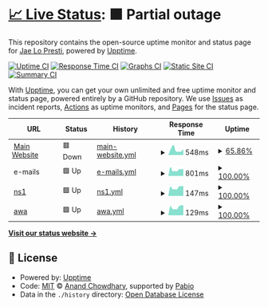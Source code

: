 # [📈 Live Status](https://status.rexo.network): <!--live status--> **🟧 Partial outage**

This repository contains the open-source uptime monitor and status page for [Jae Lo Presti](https://777.tf), powered by [Upptime](https://github.com/upptime/upptime).

[![Uptime CI](https://github.com/jae1911/status.rexo.network/workflows/Uptime%20CI/badge.svg)](https://github.com/jae1911/status.rexo.network/actions?query=workflow%3A%22Uptime+CI%22)
[![Response Time CI](https://github.com/jae1911/status.rexo.network/workflows/Response%20Time%20CI/badge.svg)](https://github.com/jae1911/status.rexo.network/actions?query=workflow%3A%22Response+Time+CI%22)
[![Graphs CI](https://github.com/jae1911/status.rexo.network/workflows/Graphs%20CI/badge.svg)](https://github.com/jae1911/status.rexo.network/actions?query=workflow%3A%22Graphs+CI%22)
[![Static Site CI](https://github.com/jae1911/status.rexo.network/workflows/Static%20Site%20CI/badge.svg)](https://github.com/jae1911/status.rexo.network/actions?query=workflow%3A%22Static+Site+CI%22)
[![Summary CI](https://github.com/jae1911/status.rexo.network/workflows/Summary%20CI/badge.svg)](https://github.com/jae1911/status.rexo.network/actions?query=workflow%3A%22Summary+CI%22)

With [Upptime](https://upptime.js.org), you can get your own unlimited and free uptime monitor and status page, powered entirely by a GitHub repository. We use [Issues](https://github.com/jae1911/status.rexo.network/issues) as incident reports, [Actions](https://github.com/jae1911/status.rexo.network/actions) as uptime monitors, and [Pages](https://status.rexo.network) for the status page.

<!--start: status pages-->
<!-- This summary is generated by Upptime (https://github.com/upptime/upptime) -->
<!-- Do not edit this manually, your changes will be overwritten -->
<!-- prettier-ignore -->
| URL | Status | History | Response Time | Uptime |
| --- | ------ | ------- | ------------- | ------ |
| <img alt="" src="https://icons.duckduckgo.com/ip3/rexo.network.ico" height="13"> [Main Website](https://rexo.network) | 🟥 Down | [main-website.yml](https://github.com/jae1911/status.rexo.network/commits/HEAD/history/main-website.yml) | <details><summary><img alt="Response time graph" src="./graphs/main-website/response-time-week.png" height="20"> 548ms</summary><br><a href="https://status.rexo.network/history/main-website"><img alt="Response time 644" src="https://img.shields.io/endpoint?url=https%3A%2F%2Fraw.githubusercontent.com%2Fjae1911%2Fstatus.rexo.network%2FHEAD%2Fapi%2Fmain-website%2Fresponse-time.json"></a><br><a href="https://status.rexo.network/history/main-website"><img alt="24-hour response time 0" src="https://img.shields.io/endpoint?url=https%3A%2F%2Fraw.githubusercontent.com%2Fjae1911%2Fstatus.rexo.network%2FHEAD%2Fapi%2Fmain-website%2Fresponse-time-day.json"></a><br><a href="https://status.rexo.network/history/main-website"><img alt="7-day response time 548" src="https://img.shields.io/endpoint?url=https%3A%2F%2Fraw.githubusercontent.com%2Fjae1911%2Fstatus.rexo.network%2FHEAD%2Fapi%2Fmain-website%2Fresponse-time-week.json"></a><br><a href="https://status.rexo.network/history/main-website"><img alt="30-day response time 683" src="https://img.shields.io/endpoint?url=https%3A%2F%2Fraw.githubusercontent.com%2Fjae1911%2Fstatus.rexo.network%2FHEAD%2Fapi%2Fmain-website%2Fresponse-time-month.json"></a><br><a href="https://status.rexo.network/history/main-website"><img alt="1-year response time 644" src="https://img.shields.io/endpoint?url=https%3A%2F%2Fraw.githubusercontent.com%2Fjae1911%2Fstatus.rexo.network%2FHEAD%2Fapi%2Fmain-website%2Fresponse-time-year.json"></a></details> | <details><summary><a href="https://status.rexo.network/history/main-website">65.86%</a></summary><a href="https://status.rexo.network/history/main-website"><img alt="All-time uptime 96.15%" src="https://img.shields.io/endpoint?url=https%3A%2F%2Fraw.githubusercontent.com%2Fjae1911%2Fstatus.rexo.network%2FHEAD%2Fapi%2Fmain-website%2Fuptime.json"></a><br><a href="https://status.rexo.network/history/main-website"><img alt="24-hour uptime 0.00%" src="https://img.shields.io/endpoint?url=https%3A%2F%2Fraw.githubusercontent.com%2Fjae1911%2Fstatus.rexo.network%2FHEAD%2Fapi%2Fmain-website%2Fuptime-day.json"></a><br><a href="https://status.rexo.network/history/main-website"><img alt="7-day uptime 65.86%" src="https://img.shields.io/endpoint?url=https%3A%2F%2Fraw.githubusercontent.com%2Fjae1911%2Fstatus.rexo.network%2FHEAD%2Fapi%2Fmain-website%2Fuptime-week.json"></a><br><a href="https://status.rexo.network/history/main-website"><img alt="30-day uptime 92.12%" src="https://img.shields.io/endpoint?url=https%3A%2F%2Fraw.githubusercontent.com%2Fjae1911%2Fstatus.rexo.network%2FHEAD%2Fapi%2Fmain-website%2Fuptime-month.json"></a><br><a href="https://status.rexo.network/history/main-website"><img alt="1-year uptime 96.15%" src="https://img.shields.io/endpoint?url=https%3A%2F%2Fraw.githubusercontent.com%2Fjae1911%2Fstatus.rexo.network%2FHEAD%2Fapi%2Fmain-website%2Fuptime-year.json"></a></details>
| <img alt="" src="https://icons.duckduckgo.com/ip3/null.ico" height="13"> e-mails | 🟩 Up | [e-mails.yml](https://github.com/jae1911/status.rexo.network/commits/HEAD/history/e-mails.yml) | <details><summary><img alt="Response time graph" src="./graphs/e-mails/response-time-week.png" height="20"> 801ms</summary><br><a href="https://status.rexo.network/history/e-mails"><img alt="Response time 821" src="https://img.shields.io/endpoint?url=https%3A%2F%2Fraw.githubusercontent.com%2Fjae1911%2Fstatus.rexo.network%2FHEAD%2Fapi%2Fe-mails%2Fresponse-time.json"></a><br><a href="https://status.rexo.network/history/e-mails"><img alt="24-hour response time 898" src="https://img.shields.io/endpoint?url=https%3A%2F%2Fraw.githubusercontent.com%2Fjae1911%2Fstatus.rexo.network%2FHEAD%2Fapi%2Fe-mails%2Fresponse-time-day.json"></a><br><a href="https://status.rexo.network/history/e-mails"><img alt="7-day response time 801" src="https://img.shields.io/endpoint?url=https%3A%2F%2Fraw.githubusercontent.com%2Fjae1911%2Fstatus.rexo.network%2FHEAD%2Fapi%2Fe-mails%2Fresponse-time-week.json"></a><br><a href="https://status.rexo.network/history/e-mails"><img alt="30-day response time 843" src="https://img.shields.io/endpoint?url=https%3A%2F%2Fraw.githubusercontent.com%2Fjae1911%2Fstatus.rexo.network%2FHEAD%2Fapi%2Fe-mails%2Fresponse-time-month.json"></a><br><a href="https://status.rexo.network/history/e-mails"><img alt="1-year response time 821" src="https://img.shields.io/endpoint?url=https%3A%2F%2Fraw.githubusercontent.com%2Fjae1911%2Fstatus.rexo.network%2FHEAD%2Fapi%2Fe-mails%2Fresponse-time-year.json"></a></details> | <details><summary><a href="https://status.rexo.network/history/e-mails">100.00%</a></summary><a href="https://status.rexo.network/history/e-mails"><img alt="All-time uptime 100.00%" src="https://img.shields.io/endpoint?url=https%3A%2F%2Fraw.githubusercontent.com%2Fjae1911%2Fstatus.rexo.network%2FHEAD%2Fapi%2Fe-mails%2Fuptime.json"></a><br><a href="https://status.rexo.network/history/e-mails"><img alt="24-hour uptime 100.00%" src="https://img.shields.io/endpoint?url=https%3A%2F%2Fraw.githubusercontent.com%2Fjae1911%2Fstatus.rexo.network%2FHEAD%2Fapi%2Fe-mails%2Fuptime-day.json"></a><br><a href="https://status.rexo.network/history/e-mails"><img alt="7-day uptime 100.00%" src="https://img.shields.io/endpoint?url=https%3A%2F%2Fraw.githubusercontent.com%2Fjae1911%2Fstatus.rexo.network%2FHEAD%2Fapi%2Fe-mails%2Fuptime-week.json"></a><br><a href="https://status.rexo.network/history/e-mails"><img alt="30-day uptime 100.00%" src="https://img.shields.io/endpoint?url=https%3A%2F%2Fraw.githubusercontent.com%2Fjae1911%2Fstatus.rexo.network%2FHEAD%2Fapi%2Fe-mails%2Fuptime-month.json"></a><br><a href="https://status.rexo.network/history/e-mails"><img alt="1-year uptime 100.00%" src="https://img.shields.io/endpoint?url=https%3A%2F%2Fraw.githubusercontent.com%2Fjae1911%2Fstatus.rexo.network%2FHEAD%2Fapi%2Fe-mails%2Fuptime-year.json"></a></details>
| <img alt="" src="https://icons.duckduckgo.com/ip3/null.ico" height="13"> [ns1](ns1.rexo.network) | 🟩 Up | [ns1.yml](https://github.com/jae1911/status.rexo.network/commits/HEAD/history/ns1.yml) | <details><summary><img alt="Response time graph" src="./graphs/ns1/response-time-week.png" height="20"> 147ms</summary><br><a href="https://status.rexo.network/history/ns1"><img alt="Response time 143" src="https://img.shields.io/endpoint?url=https%3A%2F%2Fraw.githubusercontent.com%2Fjae1911%2Fstatus.rexo.network%2FHEAD%2Fapi%2Fns1%2Fresponse-time.json"></a><br><a href="https://status.rexo.network/history/ns1"><img alt="24-hour response time 168" src="https://img.shields.io/endpoint?url=https%3A%2F%2Fraw.githubusercontent.com%2Fjae1911%2Fstatus.rexo.network%2FHEAD%2Fapi%2Fns1%2Fresponse-time-day.json"></a><br><a href="https://status.rexo.network/history/ns1"><img alt="7-day response time 147" src="https://img.shields.io/endpoint?url=https%3A%2F%2Fraw.githubusercontent.com%2Fjae1911%2Fstatus.rexo.network%2FHEAD%2Fapi%2Fns1%2Fresponse-time-week.json"></a><br><a href="https://status.rexo.network/history/ns1"><img alt="30-day response time 144" src="https://img.shields.io/endpoint?url=https%3A%2F%2Fraw.githubusercontent.com%2Fjae1911%2Fstatus.rexo.network%2FHEAD%2Fapi%2Fns1%2Fresponse-time-month.json"></a><br><a href="https://status.rexo.network/history/ns1"><img alt="1-year response time 143" src="https://img.shields.io/endpoint?url=https%3A%2F%2Fraw.githubusercontent.com%2Fjae1911%2Fstatus.rexo.network%2FHEAD%2Fapi%2Fns1%2Fresponse-time-year.json"></a></details> | <details><summary><a href="https://status.rexo.network/history/ns1">100.00%</a></summary><a href="https://status.rexo.network/history/ns1"><img alt="All-time uptime 100.00%" src="https://img.shields.io/endpoint?url=https%3A%2F%2Fraw.githubusercontent.com%2Fjae1911%2Fstatus.rexo.network%2FHEAD%2Fapi%2Fns1%2Fuptime.json"></a><br><a href="https://status.rexo.network/history/ns1"><img alt="24-hour uptime 100.00%" src="https://img.shields.io/endpoint?url=https%3A%2F%2Fraw.githubusercontent.com%2Fjae1911%2Fstatus.rexo.network%2FHEAD%2Fapi%2Fns1%2Fuptime-day.json"></a><br><a href="https://status.rexo.network/history/ns1"><img alt="7-day uptime 100.00%" src="https://img.shields.io/endpoint?url=https%3A%2F%2Fraw.githubusercontent.com%2Fjae1911%2Fstatus.rexo.network%2FHEAD%2Fapi%2Fns1%2Fuptime-week.json"></a><br><a href="https://status.rexo.network/history/ns1"><img alt="30-day uptime 100.00%" src="https://img.shields.io/endpoint?url=https%3A%2F%2Fraw.githubusercontent.com%2Fjae1911%2Fstatus.rexo.network%2FHEAD%2Fapi%2Fns1%2Fuptime-month.json"></a><br><a href="https://status.rexo.network/history/ns1"><img alt="1-year uptime 100.00%" src="https://img.shields.io/endpoint?url=https%3A%2F%2Fraw.githubusercontent.com%2Fjae1911%2Fstatus.rexo.network%2FHEAD%2Fapi%2Fns1%2Fuptime-year.json"></a></details>
| <img alt="" src="https://icons.duckduckgo.com/ip3/null.ico" height="13"> [awa](awa.rexo.network) | 🟩 Up | [awa.yml](https://github.com/jae1911/status.rexo.network/commits/HEAD/history/awa.yml) | <details><summary><img alt="Response time graph" src="./graphs/awa/response-time-week.png" height="20"> 129ms</summary><br><a href="https://status.rexo.network/history/awa"><img alt="Response time 123" src="https://img.shields.io/endpoint?url=https%3A%2F%2Fraw.githubusercontent.com%2Fjae1911%2Fstatus.rexo.network%2FHEAD%2Fapi%2Fawa%2Fresponse-time.json"></a><br><a href="https://status.rexo.network/history/awa"><img alt="24-hour response time 148" src="https://img.shields.io/endpoint?url=https%3A%2F%2Fraw.githubusercontent.com%2Fjae1911%2Fstatus.rexo.network%2FHEAD%2Fapi%2Fawa%2Fresponse-time-day.json"></a><br><a href="https://status.rexo.network/history/awa"><img alt="7-day response time 129" src="https://img.shields.io/endpoint?url=https%3A%2F%2Fraw.githubusercontent.com%2Fjae1911%2Fstatus.rexo.network%2FHEAD%2Fapi%2Fawa%2Fresponse-time-week.json"></a><br><a href="https://status.rexo.network/history/awa"><img alt="30-day response time 123" src="https://img.shields.io/endpoint?url=https%3A%2F%2Fraw.githubusercontent.com%2Fjae1911%2Fstatus.rexo.network%2FHEAD%2Fapi%2Fawa%2Fresponse-time-month.json"></a><br><a href="https://status.rexo.network/history/awa"><img alt="1-year response time 123" src="https://img.shields.io/endpoint?url=https%3A%2F%2Fraw.githubusercontent.com%2Fjae1911%2Fstatus.rexo.network%2FHEAD%2Fapi%2Fawa%2Fresponse-time-year.json"></a></details> | <details><summary><a href="https://status.rexo.network/history/awa">100.00%</a></summary><a href="https://status.rexo.network/history/awa"><img alt="All-time uptime 100.00%" src="https://img.shields.io/endpoint?url=https%3A%2F%2Fraw.githubusercontent.com%2Fjae1911%2Fstatus.rexo.network%2FHEAD%2Fapi%2Fawa%2Fuptime.json"></a><br><a href="https://status.rexo.network/history/awa"><img alt="24-hour uptime 100.00%" src="https://img.shields.io/endpoint?url=https%3A%2F%2Fraw.githubusercontent.com%2Fjae1911%2Fstatus.rexo.network%2FHEAD%2Fapi%2Fawa%2Fuptime-day.json"></a><br><a href="https://status.rexo.network/history/awa"><img alt="7-day uptime 100.00%" src="https://img.shields.io/endpoint?url=https%3A%2F%2Fraw.githubusercontent.com%2Fjae1911%2Fstatus.rexo.network%2FHEAD%2Fapi%2Fawa%2Fuptime-week.json"></a><br><a href="https://status.rexo.network/history/awa"><img alt="30-day uptime 100.00%" src="https://img.shields.io/endpoint?url=https%3A%2F%2Fraw.githubusercontent.com%2Fjae1911%2Fstatus.rexo.network%2FHEAD%2Fapi%2Fawa%2Fuptime-month.json"></a><br><a href="https://status.rexo.network/history/awa"><img alt="1-year uptime 100.00%" src="https://img.shields.io/endpoint?url=https%3A%2F%2Fraw.githubusercontent.com%2Fjae1911%2Fstatus.rexo.network%2FHEAD%2Fapi%2Fawa%2Fuptime-year.json"></a></details>

<!--end: status pages-->

[**Visit our status website →**](https://status.rexo.network)

## 📄 License

- Powered by: [Upptime](https://github.com/upptime/upptime)
- Code: [MIT](./LICENSE) © [Anand Chowdhary](https://anandchowdhary.com), supported by [Pabio](https://pabio.com)
- Data in the `./history` directory: [Open Database License](https://opendatacommons.org/licenses/odbl/1-0/)
